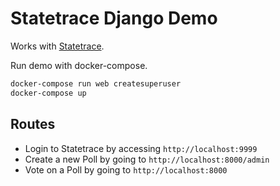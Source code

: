 # Statetrace Django Demo

Works with [Statetrace](https://statetrace.com).

Run demo with docker-compose.

```bash
docker-compose run web createsuperuser
docker-compose up
```

## Routes

* Login to Statetrace by accessing `http://localhost:9999`
* Create a new Poll by going to `http://localhost:8000/admin`
* Vote on a Poll by going to `http://localhost:8000`
